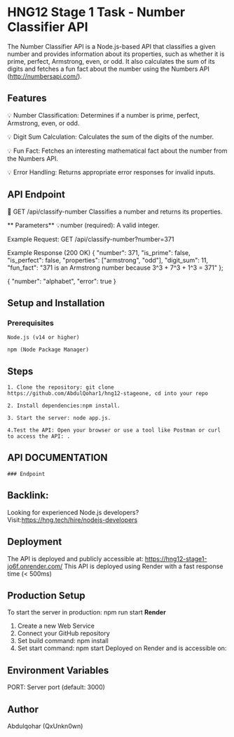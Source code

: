 # HNG12 Stage 1 Task - Number Classifier API
The Number Classifier API is a Node.js-based API that classifies a given number and provides information about its properties, such as whether it is prime, perfect, Armstrong, even, or odd. It also calculates the sum of its digits and fetches a fun fact about the number using the Numbers API (http://numbersapi.com/).

## Features
  💡 Number Classification: Determines if a number is prime, perfect, Armstrong, even, or odd.

  💡 Digit Sum Calculation: Calculates the sum of the digits of the number.

  💡 Fun Fact: Fetches an interesting mathematical fact about the number from the Numbers API.

  💡 Error Handling: Returns appropriate error responses for invalid inputs.

## API Endpoint
  🤞 GET /api/classify-number
    Classifies a number and returns its properties.

  **  Parameters**
  💡number (required): A valid integer.

  Example Request: GET /api/classify-number?number=371

  Example Response (200 OK)
  {
    "number": 371,
    "is_prime": false,
    "is_perfect": false,
    "properties": ["armstrong", "odd"],
    "digit_sum": 11,
    "fun_fact": "371 is an Armstrong number because 3^3 + 7^3 + 1^3 = 371"
  };

  {
    "number": "alphabet",
    "error": true
  }

  ## Setup and Installation
  ### Prerequisites
    Node.js (v14 or higher)

    npm (Node Package Manager)

  ## Steps
    1. Clone the repository: git clone https://github.com/AbdulQohar1/hng12-stageone, cd into your repo

    2. Install dependencies:npm install.

    3. Start the server: node app.js.
    
    4.Test the API: Open your browser or use a tool like Postman or curl to access the API: . 

  ## API DOCUMENTATION
    ### Endpoint 

  ## Backlink:
  Looking for experienced Node.js developers? Visit:https://hng.tech/hire/nodejs-developers

  ## Deployment
  The API is deployed and publicly accessible at:
 https://hng12-stage1-jo6f.onrender.com/
  This API is deployed using Render with a fast response time (< 500ms)
  
  ## Production Setup
  To start the server in production: npm run start
  **Render**
  1. Create a new Web Service
  2. Connect your GitHub repository
  3. Set build command: npm install
  4. Set start command: npm start Deployed on Render and is accessible on:

  ## Environment Variables
  PORT: Server port (default: 3000)

  ## Author
  Abdulqohar (QxUnkn0wn)